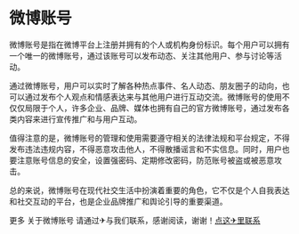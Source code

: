 # 微博账号

微博账号是指在微博平台上注册并拥有的个人或机构身份标识。每个用户可以拥有一个唯一的微博账号，通过该账号可以发布动态、关注其他用户、参与讨论等活动。

通过微博账号，用户可以实时了解各种热点事件、名人动态、朋友圈子的动向，也可以通过发布个人观点和情感表达来与其他用户进行互动交流。微博账号的使用不仅仅局限于个人，许多企业、品牌、媒体也拥有自己的官方微博账号，通过发布各类内容来进行宣传推广和与用户互动。

值得注意的是，微博账号的管理和使用需要遵守相关的法律法规和平台规定，不得发布违法违规内容，不得恶意攻击他人，不得散播谣言和不实信息。同时，用户也要注意账号信息的安全，设置强密码、定期修改密码，防范账号被盗或被恶意攻击。

总的来说，微博账号在现代社交生活中扮演着重要的角色，它不仅是个人自我表达和社交互动的平台，也是企业品牌推广和舆论引导的重要渠道。

更多 关于微博账号 请通过✈与我们联系，感谢阅读，谢谢！[点这✈里联系](https://ads.k02.cc)